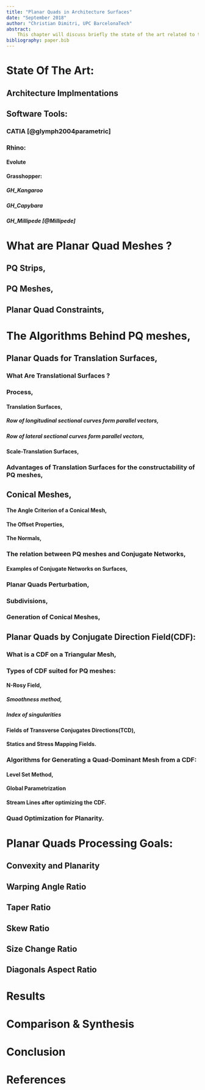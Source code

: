 ```yaml
---
title: "Planar Quads in Architecture Surfaces"
date: "September 2018"
author: "Christian Dimitri, UPC BarcelonaTech"
abstract:
    This chapter will discuss briefly the state of the art related to the Planar Quads Meshes, and how they are implemented in architecture. Therefore we will show the solutions behind the available softwares and the different techniques related to variantes researches achieved within this topic in the last twenty years. In addition to that we will try to cover all the techniques, by implementing them using the available tools. In the end the results will be analyzed regarding the economical and aesthetical properties for constructable planar quadrilateral panels.
bibliography: paper.bib
---
```


# State Of The Art:

## Architecture Implmentations

## Software Tools:

### CATIA [@glymph2004parametric]

### Rhino:

#### Evolute

#### Grasshopper:
##### GH_Kangaroo 
##### GH_Capybara 
##### GH_Millipede [@Millipede]

# What are Planar Quad Meshes ?

## PQ Strips,

## PQ Meshes,

## Planar Quad Constraints,

# The Algorithms Behind PQ meshes,

## Planar Quads for Translation Surfaces,

### What Are Translational Surfaces ?

### Process,

#### Translation Surfaces,

##### Row of longitudinal sectional curves form parallel vectors,
##### Row of lateral sectional curves form parallel vectors,

#### Scale-Translation Surfaces,

### Advantages of Translation Surfaces for the constructability of PQ meshes,

## Conical Meshes,

#### The Angle Criterion of a Conical Mesh,

#### The Offset Properties,

#### The Normals,

### The relation between PQ meshes and Conjugate Networks,

#### Examples of Conjugate Networks on Surfaces,

### Planar Quads Perturbation,

### Subdivisions,

### Generation of Conical Meshes,




## Planar Quads by Conjugate Direction Field(CDF):

### What is a CDF on a Triangular Mesh,

### Types of CDF suited for PQ meshes:

#### N-Rosy Field,

##### Smoothness method,

##### Index of singularities

#### Fields of Transverse Conjugates Directions(TCD),

#### Statics and Stress Mapping Fields.

### Algorithms for Generating a Quad-Dominant Mesh from a CDF:

#### Level Set Method,

#### Global Parametrization

#### Stream Lines after optimizing the CDF.

### Quad Optimization for Planarity.



# Planar Quads Processing Goals:

## Convexity and Planarity

## Warping Angle Ratio

## Taper Ratio

## Skew Ratio

## Size Change Ratio

## Diagonals Aspect Ratio


# Results
# Comparison & Synthesis
# Conclusion
# References

